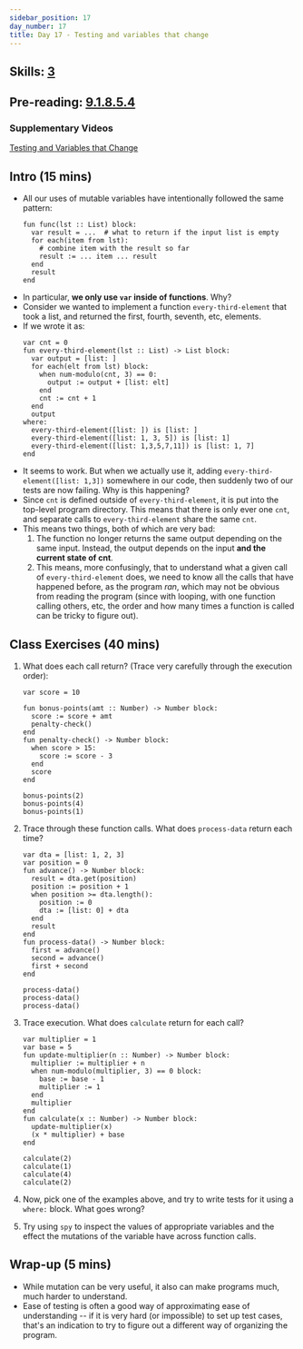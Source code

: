```yaml
---
sidebar_position: 17
day_number: 17
title: Day 17 - Testing and variables that change
---
```


## Skills: [3](</skills/#(3)>)

## Pre-reading: [9.1.8.5.4](<%7B%7BDCIC_DOMAIN%7D%7D/intro-python.html#(part._.Testing_and_variables_that_can_change)>)

### Supplementary Videos

[Testing and Variables that Change](https://northeastern.hosted.panopto.com/Panopto/Pages/Viewer.aspx?id=f381ed47-632d-46e7-ab56-b35b01782146)

## Intro (15 mins)

- All our uses of mutable variables have intentionally followed the same pattern:
  ```pyret
  fun func(lst :: List) block:
    var result = ...  # what to return if the input list is empty
    for each(item from lst):
      # combine item with the result so far
      result := ... item ... result
    end
    result
  end
  ```
- In particular, **we only use `var` inside of functions**. Why?
- Consider we wanted to implement a function `every-third-element` that took a
  list, and returned the first, fourth, seventh, etc, elements.
- If we wrote it as:
  ```pyret
  var cnt = 0
  fun every-third-element(lst :: List) -> List block:
    var output = [list: ]
    for each(elt from lst) block:
      when num-modulo(cnt, 3) == 0:
        output := output + [list: elt]
      end
      cnt := cnt + 1
    end
    output
  where:
    every-third-element([list: ]) is [list: ]
    every-third-element([list: 1, 3, 5]) is [list: 1]
    every-third-element([list: 1,3,5,7,11]) is [list: 1, 7]
  end
  ```
- It seems to work. But when we actually use it, adding
  `every-third-element([list: 1,3])` somewhere in our code, then suddenly two of
  our tests are now failing. Why is this happening?
- Since `cnt` is defined outside of `every-third-element`, it is put into the
  top-level program directory. This means that there is only ever one `cnt`,
  and separate calls to `every-third-element` share the same `cnt`.
- This means two things, both of which are very bad:
  1. The function no longer returns the same output depending on the same input.
     Instead, the output depends on the input **and the current state of cnt**.
  2. This means, more confusingly, that to understand what a given call of
     `every-third-element` does, we need to know all the calls that have
     happened before, as the program _ran_, which may not be obvious from
     reading the program (since with looping, with one function calling others,
     etc, the order and how many times a function is called can be tricky to
     figure out).

## Class Exercises (40 mins)

1. What does each call return? (Trace very carefully through the execution order):
    ```pyret
    var score = 10

    fun bonus-points(amt :: Number) -> Number block:
      score := score + amt
      penalty-check()
    end
    fun penalty-check() -> Number block:
      when score > 15:
        score := score - 3
      end
      score
    end

    bonus-points(2)
    bonus-points(4) 
    bonus-points(1)
    ```
1. Trace through these function calls. What does `process-data` return each time?

    ```pyret
    var dta = [list: 1, 2, 3]
    var position = 0
    fun advance() -> Number block:
      result = dta.get(position)
      position := position + 1
      when position >= dta.length():
        position := 0
        dta := [list: 0] + dta
      end
      result
    end
    fun process-data() -> Number block:
      first = advance()
      second = advance()
      first + second
    end

    process-data()
    process-data()
    process-data()
    ```

1. Trace execution. What does `calculate` return for each call?

    ```pyret
    var multiplier = 1
    var base = 5
    fun update-multiplier(n :: Number) -> Number block:
      multiplier := multiplier + n
      when num-modulo(multiplier, 3) == 0 block:
        base := base - 1
        multiplier := 1
      end
      multiplier
    end
    fun calculate(x :: Number) -> Number block:
      update-multiplier(x)
      (x * multiplier) + base
    end

    calculate(2)
    calculate(1)
    calculate(4)
    calculate(2)
    ```

1. Now, pick one of the examples above, and try to write tests for it using a `where:` block. What goes wrong?
1. Try using `spy` to inspect the values of appropriate variables and the effect the mutations of the variable have across function calls.

## Wrap-up (5 mins)

- While mutation can be very useful, it also can make programs much, much harder to understand.
- Ease of testing is often a good way of approximating ease of understanding -- if it is very hard (or impossible) to set up test cases, that's an indication to try to figure out a different way of organizing the program.
